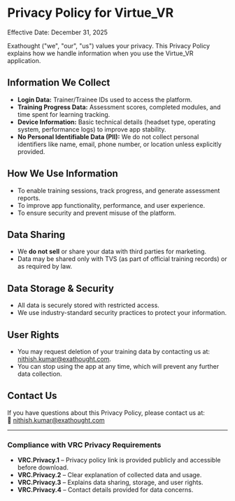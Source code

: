 # Privacy Policy for Virtue_VR

Effective Date: December 31, 2025

Exathought ("we", "our", "us") values your privacy. This Privacy Policy explains how we handle information when you use the Virtue_VR application.

## Information We Collect
- **Login Data:** Trainer/Trainee IDs used to access the platform.
- **Training Progress Data:** Assessment scores, completed modules, and time spent for learning tracking.
- **Device Information:** Basic technical details (headset type, operating system, performance logs) to improve app stability.
- **No Personal Identifiable Data (PII):** We do not collect personal identifiers like name, email, phone number, or location unless explicitly provided.

## How We Use Information
- To enable training sessions, track progress, and generate assessment reports.
- To improve app functionality, performance, and user experience.
- To ensure security and prevent misuse of the platform.

## Data Sharing
- We **do not sell** or share your data with third parties for marketing.
- Data may be shared only with TVS (as part of official training records) or as required by law.

## Data Storage & Security
- All data is securely stored with restricted access.
- We use industry-standard security practices to protect your information.

## User Rights
- You may request deletion of your training data by contacting us at: nithish.kumar@exathought.com.
- You can stop using the app at any time, which will prevent any further data collection.

## Contact Us
If you have questions about this Privacy Policy, please contact us at:  
📧 nithish.kumar@exathought.com

---

### Compliance with VRC Privacy Requirements
- **VRC.Privacy.1** – Privacy policy link is provided publicly and accessible before download.  
- **VRC.Privacy.2** – Clear explanation of collected data and usage.  
- **VRC.Privacy.3** – Explains data sharing, storage, and user rights.  
- **VRC.Privacy.4** – Contact details provided for data concerns.  
